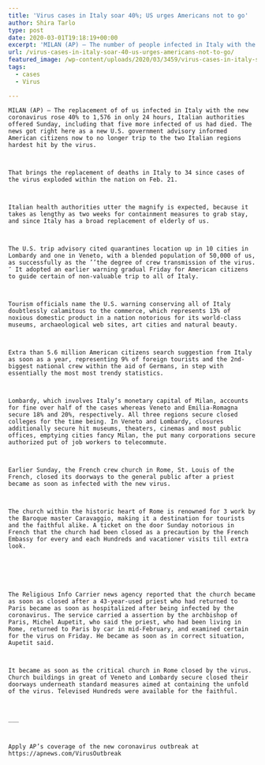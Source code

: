 ```yaml
---
title: 'Virus cases in Italy soar 40%; US urges Americans not to go'
author: Shira Tarlo
type: post
date: 2020-03-01T19:18:19+00:00
excerpt: 'MILAN (AP) — The number of people infected in Italy with the new coronavirus rose 40% to 1,576 in just 24 hours, Italian authorities announced Sunday, adding that five more infected people had died. The news came as a new U.S. government advisory urged Americans not to travel to the two Italian regions hardest hit&hellip;'
url: /virus-cases-in-italy-soar-40-us-urges-americans-not-to-go/
featured_image: /wp-content/uploads/2020/03/3459/virus-cases-in-italy-soar-40-us-urges-americans-not-to-go.jpg
tags:
  - cases
  - Virus

---
```

  
    MILAN (AP) — The replacement of of us infected in Italy with the new coronavirus rose 40% to 1,576 in only 24 hours, Italian authorities offered Sunday, including that five more infected of us had died. The news got right here as a new U.S. government advisory informed American citizens now to no longer trip to the two Italian regions hardest hit by the virus.
  
  
  
    That brings the replacement of deaths in Italy to 34 since cases of the virus exploded within the nation on Feb. 21.
  
  
  
    Italian health authorities utter the magnify is expected, because it takes as lengthy as two weeks for containment measures to grab stay, and since Italy has a broad replacement of elderly of us.
  
  
  
    The U.S. trip advisory cited quarantines location up in 10 cities in Lombardy and one in Veneto, with a blended population of 50,000 of us, as successfully as the ’’the degree of crew transmission of the virus.″ It adopted an earlier warning gradual Friday for American citizens to guide certain of non-valuable trip to all of Italy.
  
  
  
    Tourism officials name the U.S. warning conserving all of Italy doubtlessly calamitous to the commerce, which represents 13% of noxious domestic product in a nation notorious for its world-class museums, archaeological web sites, art cities and natural beauty.
  
  
  
    Extra than 5.6 million American citizens search suggestion from Italy as soon as a year, representing 9% of foreign tourists and the 2nd-biggest national crew within the aid of Germans, in step with essentially the most most trendy statistics.
  
  
  
    Lombardy, which involves Italy’s monetary capital of Milan, accounts for fine over half of the cases whereas Veneto and Emilia-Romagna secure 18% and 20%, respectively. All three regions secure closed colleges for the time being. In Veneto and Lombardy, closures additionally secure hit museums, theaters, cinemas and most public offices, emptying cities fancy Milan, the put many corporations secure authorized put of job workers to telecommute.
  
  
  
    Earlier Sunday, the French crew church in Rome, St. Louis of the French, closed its doorways to the general public after a priest became as soon as infected with the new virus.
  
  
  
    The church within the historic heart of Rome is renowned for 3 work by the Baroque master Caravaggio, making it a destination for tourists and the faithful alike. A ticket on the door Sunday notorious in French that the church had been closed as a precaution by the French Embassy for every and each Hundreds and vacationer visits till extra look.
  
  
  
  
  
  
    The Religious Info Carrier news agency reported that the church became as soon as closed after a 43-year-used priest who had returned to Paris became as soon as hospitalized after being infected by the coronavirus. The service carried a assertion by the archbishop of Paris, Michel Aupetit, who said the priest, who had been living in Rome, returned to Paris by car in mid-February, and examined certain for the virus on Friday. He became as soon as in correct situation, Aupetit said.
  
  
  
    It became as soon as the critical church in Rome closed by the virus. Church buildings in great of Veneto and Lombardy secure closed their doorways underneath standard measures aimed at containing the unfold of the virus. Televised Hundreds were available for the faithful.
  
  
  
    ___
  
  
  
    Apply AP’s coverage of the new coronavirus outbreak at https://apnews.com/VirusOutbreak
  

